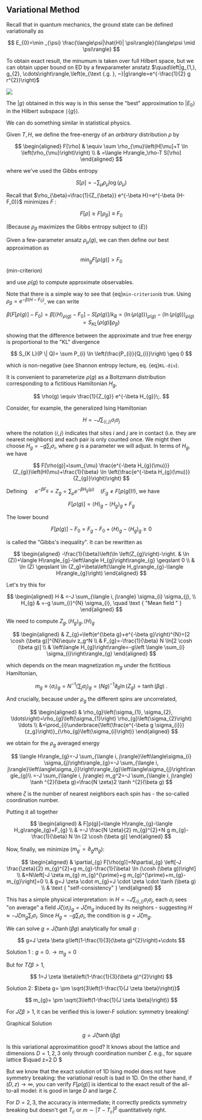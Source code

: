 ## Variational Method

Recall that in quantum mechanics, the ground state can be defined variationally as

$$
E_{0}=\min _{\psi} \frac{\langle\psi|\hat{H}| \psi\rangle}{\langle\psi \mid \psi\rangle}
$$

To obtain exact result, the minumum is taken over full Hilbert space, but we can obtain upper bound on ED by a fewparameter anstatz $\quad\left|g_{1,}, g_{2}, \cdots\right\rangle,\left(e_{\text {.g. }, ~}|g\rangle=e^{-\frac{1}{2} g r^{2}}\right)$

![](https://cdn.mathpix.com/cropped/2024_02_19_ae34ced50d3894eb01a7g-02.jpg?height=199&width=1359&top_left_y=1108&top_left_x=148)

The $|g\rangle$ obtained in this way is in this sense the "best" approximation to $\left|E_{0}\right\rangle$ in the Hilbert subspace $\mid \{ g\} \rangle$.

We can do something similar in statistical physics.


Given $T, H$, we define the free-energy of an *arbitrary* distribution $\rho$ by

$$
\begin{aligned}
F[\rho] & \equiv \sum \rho_{\mu}\left(H[\mu]+T \ln \left(\rho_{\mu}\right)\right) \\
& =\langle H\rangle_\rho-T S[\rho]
\end{aligned}
$$

where we've used the Gibbs entropy

$$
S[\rho]=-\sum_{\mu} \rho_{\mu} \log \left(\rho_{\mu}\right)
$$


Recall that $\rho_{\beta}=\frac{1}{Z_{\beta}} e^{-\beta H}=e^{-\beta (H-F_0)}$ minimizes $F$ :

$$
F[\rho] \geq F\left[\rho_{\beta}\right] \equiv F_{0}
$$

(Because $\rho_\beta$ maximizes the Gibbs entropy subject to $\langle E\rangle$)

Given a few-parameter ansatz $\rho_{\mu}(g)$, we can then define our best approximation as

$$
\min_{g} F[\rho(g)]>F_{0}
$$ (min-criterion)

and use $\rho(g)$ to compute approximate observables.

Note that there is a simple way to see that {eq}`min-criterion`is true. Using $\rho_{\beta}=e^{-\beta (H-F_0)}$, we can write

$$
\beta\left(F[\rho(g)]-F_{0}\right)=\beta\left[\langle H\rangle_{\rho(g)}-F_{0}\right]-S[\rho(g)]/k_B =\langle \ln(\rho(g))\rangle_{\rho(g)}-\langle \ln(\rho(g))\rangle_{\rho(g)}=S_{KL}\left(\rho(g) \| \rho_{\beta}\right)
$$

showing that the difference between the approximate and true free energy is proportional to the "KL" divergence 

$$
S_{K L}(P \| Q)= \sum P_{i} \ln \left(\frac{P_{i}}{Q_{i}}\right) \geq 0
$$

which is non-negative (see Shannon entropy lecture, eq. {eq}`KL-div`).

It is convenient to parameterize $\rho(g)$  as a Boltzmann distribution corresponding to a fictitious Hamiltonian $H_g$,

$$
\rho(g) \equiv \frac{1}{Z_{g}} e^{-\beta H_{g}}\;.
$$

Consider, for example, the generalized Ising Hamiltonian 

$$H=-J \sum_{\langle i, j\rangle} \sigma_{i} \sigma_{j}$$ 

where the notation $\langle i, j\rangle$ indicates that sites $i$ and $j$ are in contact (i.e. they are nearest neighbors) and each pair is only counted once. We might then choose $H_{g}=-g \sum_{i} \sigma_{i}$, where $g$ is a parameter we will adjust. In terms of $H_g$, we have

$$
F[\rho(g)]=\sum_{\mu} \frac{e^{-\beta H_{g}(\mu)}}{Z_{g}}\left(H(\mu)+\frac{1}{\beta} \ln \left(\frac{e^{-\beta H_{g}(\mu)}}{Z_{g}}\right)\right)
$$

Defining $\quad e^{-\beta F_{g}}=Z_{g}= \sum_{\mu} e^{-\beta H_{g}(\mu)}\quad\left(F_{g} \neq F[p(g)) !\right)$, we have 

$$
F[\rho(g)]=\langle H\rangle_{g}-\left\langle H_{g}\right\rangle_{g}+F_{g}
$$

The lower bound

$$
F[p(g)]-F_{0}=F_{g}-F_{0}+\langle H\rangle_{g}-\left\langle H_{g}\right)_{g} \geq 0
$$

is called the "Gibbs's inequality". It can be rewritten as

$$
\begin{aligned}
-\frac{1}{\beta}\left(\ln \left(Z_{g}\right)-\right. & \ln (Z))+\langle H\rangle_{g}-\left\langle H_{g}\right\rangle_{g} \geqslant 0 \\
& \ln (Z) \geqslant \ln (Z_g)+\beta\left(\langle H_g\rangle_{g}-\langle H\rangle_{g}\right)
\end{aligned}
$$

Let's try this for

$$
\begin{aligned}
H & =-J \sum_{\langle i, j\rangle} \sigma_{i} \sigma_{j}, \\
H_{g} & =-g \sum_{i}^{N} \sigma_{i}, \quad \text { "Mean field " }
\end{aligned}
$$

We need to compute $Z_{g},\left\langle H_{g}\right\rangle_{g},\langle H\rangle_{g}$

$$
\begin{aligned}
& Z_{g}=\left(e^{\beta g}+e^{-\beta g}\right)^{N}=[2 \cosh (\beta g)]^{N}\equiv z_g^N \\
& F_{g}=-\frac{1}{\beta} N \ln[2 \cosh (\beta g)] \\
& \left\langle H_{g}\right\rangle=-g\left \langle \sum_{i} \sigma_{i}\right\rangle_{g}
\end{aligned}
$$

which depends on the mean magnetization $m_g$ under the fictitious Hamiltonian, 

$$
m_{g}\equiv \langle \sigma_i \rangle_g= N^{-1}\left \langle \sum_{j} \sigma_{j}\right\rangle_{g}=(Ng)^{-1}\partial_{\beta} \ln \left(Z_{g}\right)=\tanh (\beta g)\;.
$$

And crucially, because under $\rho_{g}$ the different spins are uncorrelated,

$$
\begin{aligned}
& \rho_{g}\left(\sigma_{1}, \sigma_{2}, \ldots\right)=\rho_{g}\left(\sigma_{1}\right) \rho_{g}\left(\sigma_{2}\right) \ldots \\
&=\prod_{i}\underbrace{\left(\frac{e^{-\beta g \sigma_{i}}}{z_g}\right)}_{\rho_{g}\left(\sigma_{i}\right)} 
\end{aligned}
$$

we obtain for the $\rho_g$ averaged energy


$$
\langle H\rangle_{g}=-J \sum_{\langle i, j\rangle}\left\langle\sigma_{i} \sigma_{j}\right\rangle_{g}=-J \sum_{\langle i, j\rangle}\left\langle\sigma_{i}\right\rangle_{g}\left\langle\sigma_{j}\right\rangle_{g}\\
=-J \sum_{\langle i, j\rangle} m_g^2=-J \sum_{\langle i, j\rangle} \tanh ^{2}(\beta g)=\frac{N \zeta}2 \tanh ^{2}(\beta g)
$$

where $\zeta$ is the number of nearest neighbors each spin has - the so-called coordination number.

Putting it all together

$$
\begin{aligned}
& F[p(g)]=\langle H\rangle_{g}-\langle H_g\rangle_{g}+F_{g} \\
& =-J \frac{N \zeta}{2} m_{g}^{2}+N g m_{g}-\frac{1}{\beta} N \ln [2 \cosh (\beta g)]  
\end{aligned}
$$

Now, finally, we minimize ($m_{g}^{\prime}=\partial_{g} m_{g}$):


$$
\begin{aligned}
& \partial_{g} F[\rho(g)]=N\partial_{g} \left[-J \frac{\zeta}{2} m_{g}^{2}+g m_{g}-\frac{1}{\beta} \ln (\cosh (\beta g))\right] \\
&=N\left[-J \zeta m_{g} m_{g}^{\prime}+g m_{g}^{\prime}+m_{g}-m_{g}\right]=0 \\
& g=J \zeta \cdot m_{g}=J \cdot \zeta \cdot \tanh (\beta g) \\
& \text { "self-consistency" }
\end{aligned}
$$

This has a simple physical interpretation: in $H=-J\sum_{\langle i, j\rangle} \sigma_{i} \sigma_{j}$, each $\sigma_{i}$ sees "on average" a field $J \zeta \langle \sigma_i\rangle_g=J \zeta m_g$ induced by its neighors - suggesting $H\approx -J \zeta m_g\sum_i \sigma_i$. Since $H_{g}=-g \sum_i \sigma_{i}$, the condition is $g=J \zeta m_g$.

We can solve $g=J \zeta \tanh (\beta g)$ analytically for small $g$ :

$$
g=J \zeta \beta g\left(1-\frac{1}{3}(\beta g)^{2}\right)+\cdots
$$

Solution $1: g=0 . \longrightarrow m_{g}=0$

But for $T \zeta \beta>1$,

$$
1=J \zeta \beta\left(1-\frac{1}{3}(\beta g)^{2}\right)
$$

Solution 2: $\beta g= \pm \sqrt{3\left(1-\frac{1}{J \zeta \beta}\right)}$

$$
m_{g}= \pm \sqrt{3\left(1-\frac{1}{J \zeta \beta}\right)}
$$

For $J \zeta \beta>1$, it can be verified this is lower-F solution: symmetry breaking!

Graphical Solution

$$
g=J \zeta \tanh (\beta g)
$$

Is this variational approximatition good? It knows about the lattice and dimensions $D=1,2,3$ only through coordination number $\zeta$. e.g., for square lattice $\quad z=2 D $

But we know that the exact solution of 1D Ising model does not have symmetry breaking: the variational result is bad in 1D. On the other hand, if $(D, z) \rightarrow \infty$, you can verify $F[\rho(g)]$ is identical to the exact result of the all-to-all model: it is good in large $D$ and large $\zeta$.

For $D=2,3$, the accuracy is intermediate; it correctly predicts symmetry breaking  but doesn't get $T_{c}$ or $m \sim\left|T-T_{c}\right|^{\beta}$ quantitatively right.


